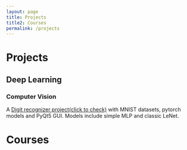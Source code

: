 ```yaml
---
layout: page
title: Projects
title2: Courses
permalink: /projects
---
```

# Projects
## Deep Learning
### Computer Vision
A [Digit recognizer project(click to check)](https://github.com/momo4826/digit_recognizer_with_gui) with MNIST datasets, pytorch models and PyQt5 GUI. Models include simple MLP and classic LeNet.

# Courses



